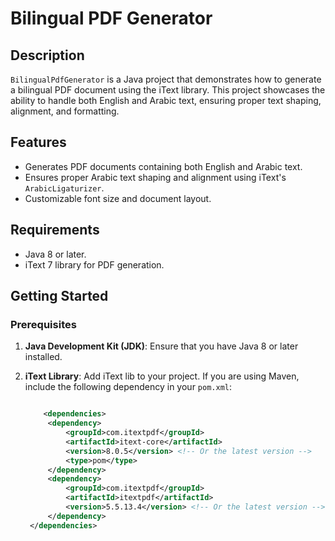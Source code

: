 # Bilingual PDF Generator

## Description
`BilingualPdfGenerator` is a Java project that demonstrates how to generate a bilingual PDF document using the iText library. This project showcases the ability to handle both English and Arabic text, ensuring proper text shaping, alignment, and formatting.

## Features
- Generates PDF documents containing both English and Arabic text.
- Ensures proper Arabic text shaping and alignment using iText's `ArabicLigaturizer`.
- Customizable font size and document layout.

## Requirements
- Java 8 or later.
- iText 7 library for PDF generation.

## Getting Started

### Prerequisites
1. **Java Development Kit (JDK)**: Ensure that you have Java 8 or later installed.
2. **iText Library**: Add iText lib to your project. If you are using Maven, include the following dependency in your `pom.xml`:

   ```xml

       <dependencies>
        <dependency>
            <groupId>com.itextpdf</groupId>
            <artifactId>itext-core</artifactId>
            <version>8.0.5</version> <!-- Or the latest version -->
            <type>pom</type>
        </dependency>
        <dependency>
            <groupId>com.itextpdf</groupId>
            <artifactId>itextpdf</artifactId>
            <version>5.5.13.4</version> <!-- Or the latest version -->
        </dependency>
    </dependencies>
